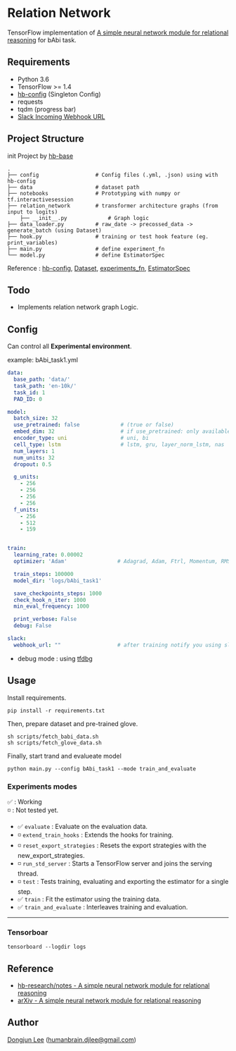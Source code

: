 # Relation Network

TensorFlow implementation of [A simple neural network module for relational reasoning](https://arxiv.org/abs/1706.01427) for bAbi task.

## Requirements

- Python 3.6
- TensorFlow >= 1.4
- [hb-config](https://github.com/hb-research/hb-config) (Singleton Config)
- requests
- tqdm (progress bar)
- [Slack Incoming Webhook URL](https://my.slack.com/services/new/incoming-webhook/)


## Project Structure

init Project by [hb-base](https://github.com/hb-research/hb-base)

    .
    ├── config                  # Config files (.yml, .json) using with hb-config
    ├── data                    # dataset path
    ├── notebooks               # Prototyping with numpy or tf.interactivesession
    ├── relation_network        # transformer architecture graphs (from input to logits)
        ├── __init__.py             # Graph logic
    ├── data_loader.py          # raw_date -> precossed_data -> generate_batch (using Dataset)
    ├── hook.py                 # training or test hook feature (eg. print_variables)
    ├── main.py                 # define experiment_fn
    └── model.py                # define EstimatorSpec

Reference : [hb-config](https://github.com/hb-research/hb-config), [Dataset](https://www.tensorflow.org/api_docs/python/tf/data/Dataset#from_generator), [experiments_fn](https://www.tensorflow.org/api_docs/python/tf/contrib/learn/Experiment), [EstimatorSpec](https://www.tensorflow.org/api_docs/python/tf/estimator/EstimatorSpec)

## Todo

- Implements relation network graph Logic.

## Config

Can control all **Experimental environment**.

example: bAbi_task1.yml

```yml
data:
  base_path: 'data/'
  task_path: 'en-10k/'
  task_id: 1
  PAD_ID: 0

model:
  batch_size: 32
  use_pretrained: false             # (true or false)
  embed_dim: 32                     # if use_pretrained: only available 50, 100, 200, 300
  encoder_type: uni                 # uni, bi
  cell_type: lstm                   # lstm, gru, layer_norm_lstm, nas
  num_layers: 1
  num_units: 32
  dropout: 0.5

  g_units:
    - 256
    - 256
    - 256
    - 256
  f_units:
    - 256
    - 512
    - 159


train:
  learning_rate: 0.00002
  optimizer: 'Adam'                # Adagrad, Adam, Ftrl, Momentum, RMSProp, SGD

  train_steps: 100000
  model_dir: 'logs/bAbi_task1'

  save_checkpoints_steps: 1000
  check_hook_n_iter: 1000
  min_eval_frequency: 1000

  print_verbose: False
  debug: False

slack:
  webhook_url: ""                  # after training notify you using slack-webhook

```

* debug mode : using [tfdbg](https://www.tensorflow.org/programmers_guide/debugger)


## Usage

Install requirements.

```pip install -r requirements.txt```

Then, prepare dataset and pre-trained glove.

```
sh scripts/fetch_babi_data.sh
sh scripts/fetch_glove_data.sh
```

Finally, start trand and evalueate model
```
python main.py --config bAbi_task1 --mode train_and_evaluate
```

### Experiments modes

:white_check_mark: : Working  
:white_medium_small_square: : Not tested yet.


- :white_check_mark: `evaluate` : Evaluate on the evaluation data.
- :white_medium_small_square: `extend_train_hooks` :  Extends the hooks for training.
- :white_medium_small_square: `reset_export_strategies` : Resets the export strategies with the new_export_strategies.
- :white_medium_small_square: `run_std_server` : Starts a TensorFlow server and joins the serving thread.
- :white_medium_small_square: `test` : Tests training, evaluating and exporting the estimator for a single step.
- :white_check_mark: `train` : Fit the estimator using the training data.
- :white_check_mark: `train_and_evaluate` : Interleaves training and evaluation.

---


### Tensorboar

```tensorboard --logdir logs```


## Reference

- [hb-research/notes - A simple neural network module for relational reasoning](https://github.com/hb-research/notes/blob/master/notes/relational_network.md)
- [arXiv - A simple neural network module for relational reasoning](https://arxiv.org/abs/1706.01427)


## Author

[Dongjun Lee](https://github.com/DongjunLee) (humanbrain.djlee@gmail.com)
